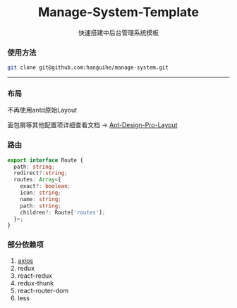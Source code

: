 <h1 align="center">Manage-System-Template</h1>

<p align="center">快速搭建中后台管理系统模板</p>

### 使用方法

```bash
git clone git@github.com:hanguihe/manage-system.git
```

---

### 布局

不再使用antd原始Layout

面包屑等其他配置项详细查看文档 -> [Ant-Design-Pro-Layout](https://github.com/ant-design/ant-design-pro-layout/blob/master/README.zh-CN.md)


### 路由

```typescript
export interface Route {
  path: string;
  redirect?:string;
  routes: Array<{
    exact?: boolean;
    icon: string;
    name: string;
    path: string;
    children?: Route['routes'];
  }>;
}
```

### 部分依赖项

1. [axios](https://www.kancloud.cn/yunye/axios/234845)
2. redux
3. react-redux
4. redux-thunk
5. react-router-dom
6. less




